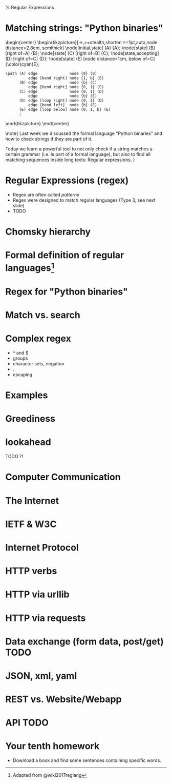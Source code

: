 % Regular Expressions


# Matching strings: "Python binaries"

\begin{center}
\begin{tikzpicture}[->,>=stealth,shorten >=1pt,auto,node distance=2.8cm,
                    semithick]
    \node[initial,state]   (A)              {A};
    \node[state]           (B) [right of=A] {B};
    \node[state]           (C) [right of=B] {C};
    \node[state,accepting] (D) [right of=C] {D};
    \node[state]           (E) [node distance=1cm, below of=C] {\color{cyan}E};

    \path (A) edge              node {0} (B)
              edge [bend right] node {1, b} (E)
          (B) edge              node {b} (C)
              edge [bend right] node {0, 1} (E)
          (C) edge              node {0, 1} (D)
              edge              node {b} (E)
          (D) edge [loop right] node {0, 1} (D)
              edge [bend left]  node {b} (E)
          (E) edge [loop below] node {0, 1, b} (E)
          ;
\end{tikzpicture}
\end{center}

\note{
Last week we discussed the formal language "Python binaries" and how to check strings if they are part of it.

Today we learn a powerful tool to not only check if a string matches a certain
grammar (i.e. is part of a formal language), but also to find all matching
sequences inside long texts: Regular expressions.
}


# Regular Expressions (regex)

- Regex are often called *patterns*
- Regex were designed to match regular languages (Type 3, see next slide)
- TODO

# Chomsky hierarchy


# Formal definition of regular languages[^srcwikilang]

[^srcwikilang]: Adapted from @wiki2017reglang


# Regex for "Python binaries"


# Match vs. search


# Complex regex

- ^ and $
- groups
- character sets, negation
- .
- escaping


# Examples


# Greediness


# lookahead

TODO ?!

# Computer Communication


# The Internet


# IETF & W3C


# Internet Protocol


# HTTP verbs


# HTTP via urllib


# HTTP via requests


# Data exchange (form data, post/get) TODO


# JSON, xml, yaml


# REST vs. Website/Webapp


# API TODO


# Your tenth homework

- Download a book and find some sentences containing specific words.
